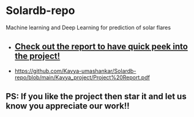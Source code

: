 # Solardb-repo
Machine learning and Deep Learning for prediction of solar flares


* ## [Check out the report to have quick peek into the project!]([https://github.com/Kavya-umashankar/Solardb-repo/blob/main/Kavya_project/Project%20Report.pdf])
* https://github.com/Kavya-umashankar/Solardb-repo/blob/main/Kavya_project/Project%20Report.pdf

## PS: If you like the project then star it and let us know you appreciate our work!!

